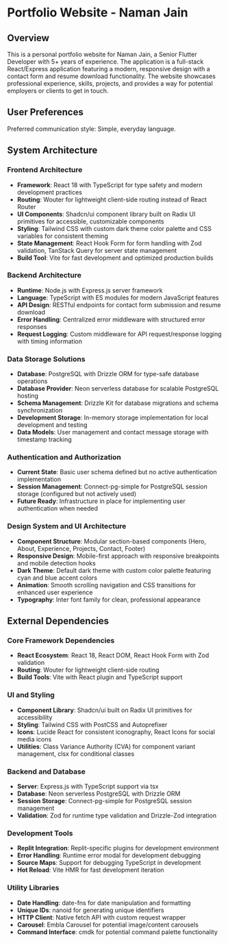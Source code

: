 # Portfolio Website - Naman Jain

## Overview

This is a personal portfolio website for Naman Jain, a Senior Flutter Developer with 5+ years of experience. The application is a full-stack React/Express application featuring a modern, responsive design with a contact form and resume download functionality. The website showcases professional experience, skills, projects, and provides a way for potential employers or clients to get in touch.

## User Preferences

Preferred communication style: Simple, everyday language.

## System Architecture

### Frontend Architecture
- **Framework**: React 18 with TypeScript for type safety and modern development practices
- **Routing**: Wouter for lightweight client-side routing instead of React Router
- **UI Components**: Shadcn/ui component library built on Radix UI primitives for accessible, customizable components
- **Styling**: Tailwind CSS with custom dark theme color palette and CSS variables for consistent theming
- **State Management**: React Hook Form for form handling with Zod validation, TanStack Query for server state management
- **Build Tool**: Vite for fast development and optimized production builds

### Backend Architecture
- **Runtime**: Node.js with Express.js server framework
- **Language**: TypeScript with ES modules for modern JavaScript features
- **API Design**: RESTful endpoints for contact form submission and resume download
- **Error Handling**: Centralized error middleware with structured error responses
- **Request Logging**: Custom middleware for API request/response logging with timing information

### Data Storage Solutions
- **Database**: PostgreSQL with Drizzle ORM for type-safe database operations
- **Database Provider**: Neon serverless database for scalable PostgreSQL hosting
- **Schema Management**: Drizzle Kit for database migrations and schema synchronization
- **Development Storage**: In-memory storage implementation for local development and testing
- **Data Models**: User management and contact message storage with timestamp tracking

### Authentication and Authorization
- **Current State**: Basic user schema defined but no active authentication implementation
- **Session Management**: Connect-pg-simple for PostgreSQL session storage (configured but not actively used)
- **Future Ready**: Infrastructure in place for implementing user authentication when needed

### Design System and UI Architecture
- **Component Structure**: Modular section-based components (Hero, About, Experience, Projects, Contact, Footer)
- **Responsive Design**: Mobile-first approach with responsive breakpoints and mobile detection hooks
- **Dark Theme**: Default dark theme with custom color palette featuring cyan and blue accent colors
- **Animation**: Smooth scrolling navigation and CSS transitions for enhanced user experience
- **Typography**: Inter font family for clean, professional appearance

## External Dependencies

### Core Framework Dependencies
- **React Ecosystem**: React 18, React DOM, React Hook Form with Zod validation
- **Routing**: Wouter for lightweight client-side routing
- **Build Tools**: Vite with React plugin and TypeScript support

### UI and Styling
- **Component Library**: Shadcn/ui built on Radix UI primitives for accessibility
- **Styling**: Tailwind CSS with PostCSS and Autoprefixer
- **Icons**: Lucide React for consistent iconography, React Icons for social media icons
- **Utilities**: Class Variance Authority (CVA) for component variant management, clsx for conditional classes

### Backend and Database
- **Server**: Express.js with TypeScript support via tsx
- **Database**: Neon serverless PostgreSQL with Drizzle ORM
- **Session Storage**: Connect-pg-simple for PostgreSQL session management
- **Validation**: Zod for runtime type validation and Drizzle-Zod integration

### Development Tools
- **Replit Integration**: Replit-specific plugins for development environment
- **Error Handling**: Runtime error modal for development debugging
- **Source Maps**: Support for debugging TypeScript in development
- **Hot Reload**: Vite HMR for fast development iteration

### Utility Libraries
- **Date Handling**: date-fns for date manipulation and formatting
- **Unique IDs**: nanoid for generating unique identifiers
- **HTTP Client**: Native fetch API with custom request wrapper
- **Carousel**: Embla Carousel for potential image/content carousels
- **Command Interface**: cmdk for potential command palette functionality